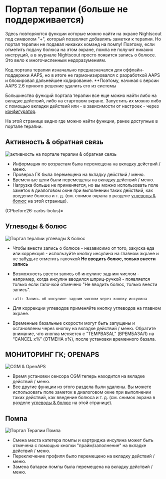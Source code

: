 # Портал терапии (больше не поддерживается)

Здесь повторяются функции которые можно найти на экране Nightscout под символом "+", который позволяет добавлять заметки к терапии. Но портал терапии не подавал никаких команд на помпу! Поэтому, если отметить подачу болюса на этом экране, помпа не получит никаких инструций, а в журнале Nightscout просто появится запись о болюсе. Это вело к многочисленным недоразумениям.

Код портала терапии изначально предназначался для оффлайн-поддержки AAPS, но в итоге не гармонизировался с разработкой AAPS и блокировал дальнейшее кодирование. **Поэтому, начиная с версии AAPS 2.6 принято решение удалить его из системы</p>

Большинство функций портала терапии все еще можно найти либо на вкладке действий, либо на стартовом экране. Запустить их можно либо с помощью вкладки действий или - в зависимости от настроек - через [конфигуратор](../Configuration/Config-Builder.md).

На этой странице видно где можно найти функции, ранее доступные в портале терапии.

## Активность & обратная связь

![активность на портале терапии & обратная связь](../images/Careportal_25_26_1_IIb.png)

- Информация по возрастам была перемещена на вкладку действий / меню.
- Проверка ГК была перемещена на вкладку действий / меню.
- Временные цели были перемещены на вкладку действий / меню.
- Нагрузка больше не применяется, но вы можно использовать поле заметок в диалоговом окне при выполнении таких действий, как введение болюса и т. д. (см. снимок экрана в разделе [углеводы & болюс](CPbefore26-carbs-bolus) на этой странице).

(CPbefore26-carbs-bolus)=

## Углеводы & болюс

![Портал терапии углеводы & болюс](../images/Careportal_25_26_2_IIa.png)

- Чтобы внести запись о болюсе - независимо от того, закуска еда или коррекция - используйте кнопку инсулина на главном экране и не забудьте отметить галочкой **Не вводить болюс, только внести запись**

- Возможность ввести запись об инсулине задним числом - например, когда инсулин вводился шприц-ручкой - появляется только если галочкой отмечено "Не вводить болюс, только внести запись".

  ```{image} ../images/Careportal_25_26_5.png
  :alt: Запись об инсулине задним числом через кнопку инсулина
  ```

- Для коррекции углеводов применяйте кнопку углеводов на главном экране.

- Временные базальные скорости могут быть запущены и остановлены через кнопку на вкладке действий / меню. Обратите внимание, что кнопка меняется с “TEMPBASAL” (ВРЕМБАЗАЛ) на “CANCEL x%” (ОТМЕНА х%), после установки временного базала.

## МОНИТОРИНГ ГК; OPENAPS

![CGM & OpenAPS](../images/Careportal_25_26_3_IIa.png)

- Время установки сенсора CGM теперь находится на вкладке действий / меню.
- Все другие функции из этого раздела были удалены. Вы можете использовать поле заметок в диалоговом окне при выполнении таких действий, как введение болюса и т. д. (см. снимок экрана в разделе [углеводы & болюс](CPbefore26-carbs-bolus) на этой странице).

## Помпа

![Портал Терапии Помпа](../images/Careportal_25_26_4_IIb.png)

- Смена места катетера помпы и картриджа инсулина может быть отмечена с помощью кнопки "прайм/заполнение" на вкладке действий / меню.
- Переключение профиля было перемещено на вкладку действий / меню.
- Замена батареи помпы была перемещена на вкладку действий / меню.
